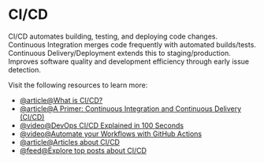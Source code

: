 # CI/CD

CI/CD automates building, testing, and deploying code changes. Continuous Integration merges code frequently with automated builds/tests. Continuous Delivery/Deployment extends this to staging/production. Improves software quality and development efficiency through early issue detection.

Visit the following resources to learn more:

- [@article@What is CI/CD?](https://about.gitlab.com/topics/ci-cd/)
- [@article@A Primer: Continuous Integration and Continuous Delivery (CI/CD)](https://thenewstack.io/a-primer-continuous-integration-and-continuous-delivery-ci-cd/)
- [@video@DevOps CI/CD Explained in 100 Seconds](https://www.youtube.com/watch?v=scEDHsr3APg)
- [@video@Automate your Workflows with GitHub Actions](https://www.youtube.com/watch?v=nyKZTKQS_EQ)
- [@article@Articles about CI/CD](https://thenewstack.io/category/ci-cd/)
- [@feed@Explore top posts about CI/CD](https://app.daily.dev/tags/cicd?ref=roadmapsh)
